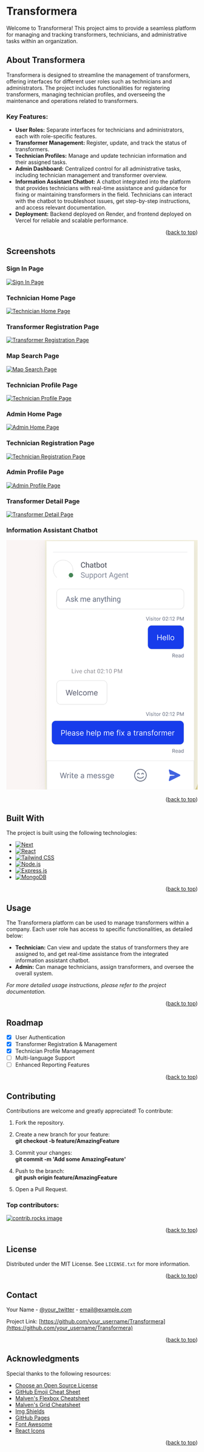 # Transformera

Welcome to Transformera! This project aims to provide a seamless platform for managing and tracking transformers, technicians, and administrative tasks within an organization.

## About Transformera

Transformera is designed to streamline the management of transformers, offering interfaces for different user roles such as technicians and administrators. The project includes functionalities for registering transformers, managing technician profiles, and overseeing the maintenance and operations related to transformers.

### Key Features:
- **User Roles:** Separate interfaces for technicians and administrators, each with role-specific features.
- **Transformer Management:** Register, update, and track the status of transformers.
- **Technician Profiles:** Manage and update technician information and their assigned tasks.
- **Admin Dashboard:** Centralized control for all administrative tasks, including technician management and transformer overview.
- **Information Assistant Chatbot:** A chatbot integrated into the platform that provides technicians with real-time assistance and guidance for fixing or maintaining transformers in the field. Technicians can interact with the chatbot to troubleshoot issues, get step-by-step instructions, and access relevant documentation.
- **Deployment:** Backend deployed on Render, and frontend deployed on Vercel for reliable and scalable performance.

<p align="right">(<a href="#readme-top">back to top</a>)</p>

## Screenshots

### Sign In Page
[![Sign In Page][signin-screenshot]](#screenshots)

### Technician Home Page
[![Technician Home Page][technician-home-screenshot]](#screenshots)

### Transformer Registration Page
[![Transformer Registration Page][transformer-registration-screenshot]](#screenshots)

### Map Search Page
[![Map Search Page][map-search-screenshot]](#screenshots)

### Technician Profile Page
[![Technician Profile Page][technician-profile-screenshot]](#screenshots)

### Admin Home Page
[![Admin Home Page][admin-home-screenshot]](#screenshots)

### Technician Registration Page
[![Technician Registration Page][technician-registration-screenshot]](#screenshots)

### Admin Profile Page
[![Admin Profile Page][admin-profile-screenshot]](#screenshots)

### Transformer Detail Page
[![Transformer Detail Page][transformer-detail-screenshot]](#screenshots)

### Information Assistant Chatbot
[![Information Assistant Chatbot][chatbot-screenshot]](#screenshots)

<p align="right">(<a href="#readme-top">back to top</a>)</p>

## Built With

The project is built using the following technologies:

* [![Next][Next.js]][Next-url]
* [![React][React.js]][React-url]
* [![Tailwind CSS][TailwindCSS]][TailwindCSS-url]
* [![Node.js][Node.js]][Node-url]
* [![Express.js][Express.js]][Express-url]
* [![MongoDB][MongoDB]][MongoDB-url]

<p align="right">(<a href="#readme-top">back to top</a>)</p>

## Usage

The Transformera platform can be used to manage transformers within a company. Each user role has access to specific functionalities, as detailed below:

- **Technician:** Can view and update the status of transformers they are assigned to, and get real-time assistance from the integrated information assistant chatbot.
- **Admin:** Can manage technicians, assign transformers, and oversee the overall system.

_For more detailed usage instructions, please refer to the project documentation._

<p align="right">(<a href="#readme-top">back to top</a>)</p>

## Roadmap

- [x] User Authentication
- [x] Transformer Registration & Management
- [x] Technician Profile Management
- [ ] Multi-language Support
- [ ] Enhanced Reporting Features

<p align="right">(<a href="#readme-top">back to top</a>)</p>

## Contributing

Contributions are welcome and greatly appreciated! To contribute:

1. Fork the repository.
2. Create a new branch for your feature:  
   **git checkout -b feature/AmazingFeature**

3. Commit your changes:  
   **git commit -m 'Add some AmazingFeature'**

4. Push to the branch:  
   **git push origin feature/AmazingFeature**

5. Open a Pull Request.

### Top contributors:

<a href="https://github.com/othneildrew/Best-README-Template/graphs/contributors">
  <img src="https://contrib.rocks/image?repo=othneildrew/Best-README-Template" alt="contrib.rocks image" />
</a>

<p align="right">(<a href="#readme-top">back to top</a>)</p>

## License

Distributed under the MIT License. See `LICENSE.txt` for more information.

<p align="right">(<a href="#readme-top">back to top</a>)</p>

## Contact

Your Name - [@your_twitter](https://twitter.com/your_username) - email@example.com

Project Link: [https://github.com/your_username/Transformera](https://github.com/your_username/Transformera)

<p align="right">(<a href="#readme-top">back to top</a>)</p>

## Acknowledgments

Special thanks to the following resources:

- [Choose an Open Source License](https://choosealicense.com)
- [GitHub Emoji Cheat Sheet](https://www.webpagefx.com/tools/emoji-cheat-sheet)
- [Malven's Flexbox Cheatsheet](https://flexbox.malven.co/)
- [Malven's Grid Cheatsheet](https://grid.malven.co/)
- [Img Shields](https://shields.io)
- [GitHub Pages](https://pages.github.com)
- [Font Awesome](https://fontawesome.com)
- [React Icons](https://react-icons.github.io/react-icons/search)

<p align="right">(<a href="#readme-top">back to top</a>)</p>

<!-- MARKDOWN LINKS & IMAGES -->
[contributors-shield]: https://img.shields.io/github/contributors/othneildrew/Best-README-Template.svg?style=for-the-badge
[contributors-url]: https://github.com/eyosiasbitsu/Transfomera/graphs/contributors
[forks-shield]: https://img.shields.io/github/forks/othneildrew/Best-README-Template.svg?style=for-the-badge
[forks-url]: https://github.com/othneildrew/Best-README-Template/network/members
[stars-shield]: https://img.shields.io/github/stars/othneildrew/Best-README-Template.svg?style=for-the-badge
[stars-url]: https://github.com/othneildrew/Best-README-Template/stargazers
[issues-shield]: https://img.shields.io/github/issues/othneildrew/Best-README-Template.svg?style=for-the-badge
[issues-url]: https://github.com/othneildrew/Best-README-Template/issues
[license-shield]: https://img.shields.io/github/license/othneildrew/Best-README-Template.svg?style=for-the-badge
[license-url]: https://github.com/othneildrew/Best-README-Template/blob/master/LICENSE.txt
[linkedin-shield]: https://img.shields.io/badge/-LinkedIn-black.svg?style=for-the-badge&logo=linkedin&colorB=555
[linkedin-url]: https://linkedin.com/in/othneildrew
[product-screenshot]: images/screenshot.png
[signin-screenshot]: images/signin.png
[technician-home-screenshot]: images/technician-home.png
[transformer-registration-screenshot]: images/transformer-registration.png
[map-search-screenshot]: images/map-search.png
[technician-profile-screenshot]: images/technician-profile.png
[admin-home-screenshot]: images/admin-home.png
[technician-registration-screenshot]: images/technician-registration.png
[admin-profile-screenshot]: images/admin-profile.png
[transformer-detail-screenshot]: images/transformer-detail.png
[chatbot-screenshot]: images/chatbot.png
[Next.js]: https://img.shields.io/badge/next.js-000000?style=for-the-badge&logo=nextdotjs&logoColor=white
[Next-url]: https://nextjs.org/
[React.js]: https://img.shields.io/badge/React-20232A?style=for-the-badge&logo=react&logoColor=61DAFB
[React-url]: https://reactjs.org/
[TailwindCSS]: https://img.shields.io/badge/TailwindCSS-38B2AC?style=for-the-badge&logo=tailwindcss&logoColor=white
[TailwindCSS-url]: https://tailwindcss.com/
[Node.js]: https://img.shields.io/badge/Node.js-43853D?style=for-the-badge&logo=node-dot-js&logoColor=white
[Node-url]: https://nodejs.org/
[Express.js]: https://img.shields.io/badge/Express.js-404D59?style=for-the-badge
[Express-url]: https://expressjs.com/
[MongoDB]: https://img.shields.io/badge/MongoDB-4EA94B?style=for-the-badge&logo=mongodb&logoColor=white
[MongoDB-url]: https://mongodb.com/
